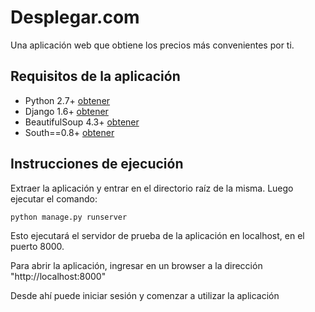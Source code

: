 Desplegar.com
=============

Una aplicación web que obtiene los precios más convenientes por ti.

Requisitos de la aplicación
---------------------------

* Python 2.7+ [obtener](https://wiki.python.org/moin/BeginnersGuide/Download)
* Django 1.6+ [obtener](https://docs.djangoproject.com/en/1.6/intro/install/)
* BeautifulSoup 4.3+ [obtener](http://www.crummy.com/software/BeautifulSoup/bs4/doc/#installing-beautiful-soup)
* South==0.8+ [obtener](http://south.readthedocs.org/en/latest/installation.html)

Instrucciones de ejecución
--------------------------

Extraer la aplicación y entrar en el directorio raíz de la misma. Luego ejecutar el comando:

	python manage.py runserver

Esto ejecutará el servidor de prueba de la aplicación en localhost, en el puerto 8000.

Para abrir la aplicación, ingresar en un browser a la dirección "http://localhost:8000"

Desde ahí puede iniciar sesión y comenzar a utilizar la aplicación

